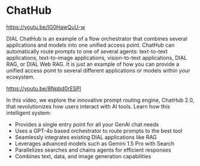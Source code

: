 # ChatHub

https://youtu.be/IG0HawQuU-w

DIAL ChatHub is an example of a flow orchestrator that combines several applications and models into one unified access point. ChatHub can automatically route prompts to one of several agents: text-to-text applications, text-to-image applications, vision-to-text applications, DIAL RAG, or DIAL Web RAG. It is just an example of how you can provide a unified access point to several different applications or models within your ecosystem.

https://youtu.be/8Npbd0rESPI

In this video, we explore the innovative prompt routing engine, ChatHub 2.0, that revolutionizes how users interact with AI tools. Learn how this intelligent system:

* Provides a single entry point for all your GenAI chat needs 
* Uses a GPT-4o based orchestrator to route prompts to the best tool 
* Seamlessly integrates existing DIAL applications like RAG 
* Leverages advanced models such as Gemini 1.5 Pro with Search 
* Parallelizes searches and chains agents for efficient responses 
* Combines text, data, and image generation capabilities